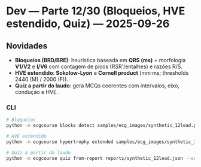 # Dev — Parte 12/30 (Bloqueios, HVE estendido, Quiz) — 2025-09-26

## Novidades
- **Bloqueios (BRD/BRE)**: heurística baseada em **QRS (ms)** + morfologia **V1/V2** e **I/V6** com contagem de picos (RSR'/entalhes) e razões R/S.
- **HVE estendido**: **Sokolow-Lyon** e **Cornell product** (mm·ms; thresholds 2440 (M) / 2000 (F)).
- **Quiz a partir do laudo**: gera MCQs coerentes com intervalos, eixo, condução e HVE.

### CLI
```bash
# Bloqueios
python -m ecgcourse blocks detect samples/ecg_images/synthetic_12lead.png --json

# HVE estendido
python -m ecgcourse hypertrophy extended samples/ecg_images/synthetic_12lead.png --sex male --json

# Quiz a partir do laudo
python -m ecgcourse quiz from-report reports/synthetic_12lead.json --out quizzes/synthetic.quiz.json
```
